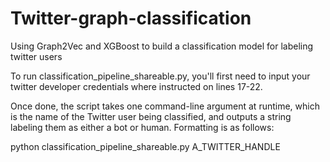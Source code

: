 # Twitter-graph-classification
Using Graph2Vec and XGBoost to build a classification model for labeling twitter users

To run classification_pipeline_shareable.py, you'll first need to input your twitter 
developer credentials where instructed on lines 17-22. 

Once done, the script takes one command-line argument at runtime, which is the name of 
the Twitter user being classified, and outputs a string labeling them as either a bot or human.
Formatting is as follows:

python classification_pipeline_shareable.py A_TWITTER_HANDLE
